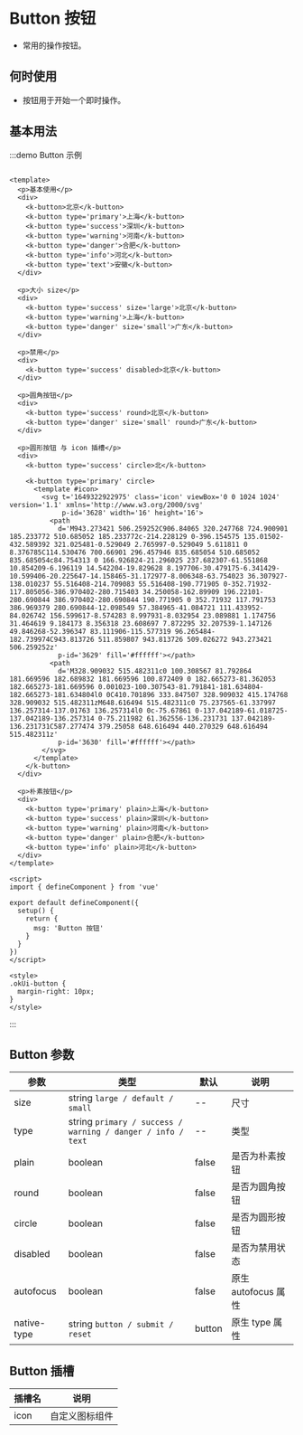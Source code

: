 # Button 按钮

+ 常用的操作按钮。

## 何时使用

+ 按钮用于开始一个即时操作。

## 基本用法

:::demo Button 示例

```vue

<template>
  <p>基本使用</p>
  <div>
    <k-button>北京</k-button>
    <k-button type='primary'>上海</k-button>
    <k-button type='success'>深圳</k-button>
    <k-button type='warning'>河南</k-button>
    <k-button type='danger'>合肥</k-button>
    <k-button type='info'>河北</k-button>
    <k-button type='text'>安徽</k-button>
  </div>

  <p>大小 size</p>
  <div>
    <k-button type='success' size='large'>北京</k-button>
    <k-button type='warning'>上海</k-button>
    <k-button type='danger' size='small'>广东</k-button>
  </div>

  <p>禁用</p>
  <div>
    <k-button type='success' disabled>北京</k-button>
  </div>

  <p>圆角按钮</p>
  <div>
    <k-button type='success' round>北京</k-button>
    <k-button type='danger' size='small' round>广东</k-button>
  </div>

  <p>圆形按钮 与 icon 插槽</p>
  <div>
    <k-button type='success' circle>北</k-button>

    <k-button type='primary' circle>
      <template #icon>
        <svg t='1649322922975' class='icon' viewBox='0 0 1024 1024' version='1.1' xmlns='http://www.w3.org/2000/svg'
             p-id='3628' width='16' height='16'>
          <path
            d='M943.273421 506.259252C906.84065 320.247768 724.900901 185.233772 510.685052 185.233772c-214.228129 0-396.154575 135.01502-432.589392 321.025481-0.529049 2.765997-0.529049 5.611811 0 8.376785C114.530476 700.66901 296.457946 835.685054 510.685052 835.685054c84.754313 0 166.926824-21.296025 237.682307-61.551868 10.854209-6.196119 14.542204-19.829628 8.197706-30.479175-6.341429-10.599406-20.225647-14.158465-31.172977-8.006348-63.754023 36.307927-138.010237 55.516408-214.709083 55.516408-190.771905 0-352.71932-117.805056-386.970402-280.715403 34.250058-162.89909 196.22101-280.690844 386.970402-280.690844 190.771905 0 352.71932 117.791753 386.969379 280.690844-12.098549 57.384965-41.084721 111.433952-84.026742 156.599617-8.574283 8.997931-8.032954 23.089881 1.174756 31.464619 9.184173 8.356318 23.608697 7.872295 32.207539-1.147126 49.846268-52.396347 83.111906-115.577319 96.265484-182.739974C943.813726 511.859807 943.813726 509.026272 943.273421 506.259252z'
            p-id='3629' fill='#ffffff'></path>
          <path
            d='M328.909032 515.482311c0 100.308567 81.792864 181.669596 182.689832 181.669596 100.872409 0 182.665273-81.362053 182.665273-181.669596 0.001023-100.307543-81.791841-181.634804-182.665273-181.634804l0 0C410.701896 333.847507 328.909032 415.174768 328.909032 515.482311zM648.616494 515.482311c0 75.237565-61.337997 136.257314-137.01763 136.257314l0 0c-75.67861 0-137.042189-61.018725-137.042189-136.257314 0-75.211982 61.362556-136.231731 137.042189-136.231731C587.277474 379.25058 648.616494 440.270329 648.616494 515.482311z'
            p-id='3630' fill='#ffffff'></path>
        </svg>
      </template>
    </k-button>
  </div>

  <p>朴素按钮</p>
  <div>
    <k-button type='primary' plain>上海</k-button>
    <k-button type='success' plain>深圳</k-button>
    <k-button type='warning' plain>河南</k-button>
    <k-button type='danger' plain>合肥</k-button>
    <k-button type='info' plain>河北</k-button>
  </div>
</template>

<script>
import { defineComponent } from 'vue'

export default defineComponent({
  setup() {
    return {
      msg: 'Button 按钮'
    }
  }
})
</script>

<style>
.okUi-button {
  margin-right: 10px;
}
</style>
```

:::

## Button 参数

| 参数 | 类型 | 默认 | 说明 |
| ---- | ---- | ---- | ---- |
| size | string `large / default / small` | -- | 尺寸 |
| type | string `primary / success / warning / danger / info / text` | -- | 类型 |
| plain | boolean | false | 是否为朴素按钮 |
| round | boolean | false | 是否为圆角按钮 |
| circle | boolean | false | 是否为圆形按钮 |
| disabled | boolean | false | 是否为禁用状态 |
| autofocus | boolean | false | 原生 autofocus 属性 |
| native-type | string `button / submit / reset` | button | 原生 type 属性 |

## Button 插槽

| 插槽名 | 说明 |
| ---- | ---- |
| icon | 自定义图标组件 |

